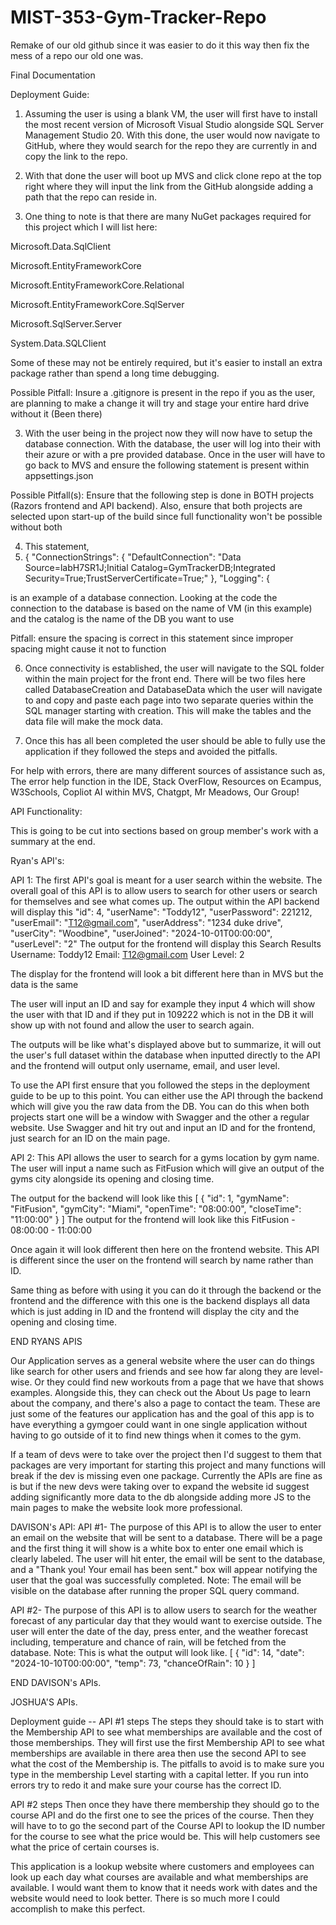 # MIST-353-Gym-Tracker-Repo
Remake of our old github since it was easier to do it this way then fix the mess of a repo our old one was.

Final Documentation

Deployment Guide:

1. Assuming the user is using a blank VM, the user will first have to install the most recent version of Microsoft Visual Studio alongside SQL Server Management Studio 20. With this done, the user would now navigate to GitHub, where they would search for the repo they are currently in and copy the link to the repo.

2. With that done the user will boot up MVS and click clone repo at the top right where they will input the link from the GitHub alongside adding a path that the repo can reside in.

3. One thing to note is that there are many NuGet packages required for this project which I will list here:

Microsoft.Data.SqlClient

Microsoft.EntityFrameworkCore

Microsoft.EntityFrameworkCore.Relational

Microsoft.EntityFrameworkCore.SqlServer

Microsoft.SqlServer.Server

System.Data.SQLClient



Some of these may not be entirely required, but it's easier to install an extra package rather than spend a long time debugging.



Possible Pitfall: Insure a .gitignore is present in the repo if you as the user, are planning to make a change it will try and stage your entire hard drive without it (Been there)

3. With the user being in the project now they will now have to setup the database connection. With the database, the user will log into their with their azure or with a pre provided database. Once in the user will have to go back to MVS and ensure the following statement is present within appsettings.json

Possible Pitfall(s): Ensure that the following step is done in BOTH projects (Razors frontend and API backend). Also, ensure that both projects are selected upon start-up of the build since full functionality won't be possible without both

4. This statement,
5.  {
  "ConnectionStrings": {
    "DefaultConnection": "Data Source=labH7SR1J;Initial Catalog=GymTrackerDB;Integrated Security=True;TrustServerCertificate=True;"
  },
  "Logging": {

is an example of a database connection. Looking at the code the connection to the database is based on the name of VM (in this example) and the catalog is the name of the DB you want to use 

Pitfall: ensure the spacing is correct in this statement since improper spacing might cause it not to function

6. Once connectivity is established, the user will navigate to the SQL folder within the main project for the front end. There will be two files here called DatabaseCreation and DatabaseData which the user will navigate to and copy and paste each page into two separate queries within the SQL manager starting with creation. This will make the tables and the data file will make the mock data.

7. Once this has all been completed the user should be able to fully use the application if they followed the steps and avoided the pitfalls.

For help with errors, there are many different sources of assistance such as, The error help function in the IDE, Stack OverFlow, Resources on Ecampus, W3Schools, Copliot AI within MVS, Chatgpt, Mr Meadows, Our Group! 


API Functionality:

This is going to be cut into sections based on group member's work with a summary at the end.

Ryan's API's:

API 1: The first API's goal is meant for a user search within the website. The overall goal of this API is to allow users to search for other users or search for themselves and see what comes up. 
The output within the API backend will display this
"id": 4,
    "userName": "Toddy12",
    "userPassword": 221212,
    "userEmail": "T12@gmail.com",
    "userAddress": "1234 duke drive",
    "userCity": "Woodbine",
    "userJoined": "2024-10-01T00:00:00",
    "userLevel": "2"
The output for the frontend will display this
Search Results
Username: Toddy12
Email: T12@gmail.com 
User Level: 2

The display for the frontend will look a bit different here than in MVS but the data is the same

The user will input an ID and say for example they input 4 which will show the user with that ID and if they put in 109222 which is not in the DB it will show up with not found and allow the user to search again.

The outputs will be like what's displayed above but to summarize, it will out the user's full dataset within the database when inputted directly to the API and the frontend will output only username, email, and user level. 

To use the API first ensure that you followed the steps in the deployment guide to be up to this point. You can either use the API through the backend which will give you the raw data from the DB. You can do this when both projects start one will be a window with Swagger and the other a regular website. Use Swagger and hit try out and input an ID and for the frontend, just search for an ID on the main page.

API 2: This API allows the user to search for a gyms location by gym name. The user will input a name such as FitFusion which will give an output of the gyms city alongside its opening and closing time. 

The output for the backend will look like this
[
  {
    "id": 1,
    "gymName": "FitFusion",
    "gymCity": "Miami",
    "openTime": "08:00:00",
    "closeTime": "11:00:00"
  }
]
The output for the frontend will look like this
FitFusion - 08:00:00 - 11:00:00

Once again it will look different then here on the frontend website. This API is different since the user on the frontend will search by name rather than ID. 

Same thing as before with using it you can do it through the backend or the frontend and the difference with this one is the backend displays all data which is just adding in ID and the frontend will display the city and the opening and closing time.

END RYANS APIS

Our Application serves as a general website where the user can do things like search for other users and friends and see how far along they are level-wise. Or they could find new workouts from a page that we have that shows examples. Alongside this, they can check out the About Us page to learn about the company, and there's also a page to contact the team. These are just some of the features our application has and the goal of this app is to have everything a gymgoer could want in one single application without having to go outside of it to find new things when it comes to the gym.

If a team of devs were to take over the project then I'd suggest to them that packages are very important for starting this project and many functions will break if the dev is missing even one package. Currently the APIs are fine as is but if the new devs were taking over to expand the website id suggest adding significantly more data to the db alongside adding more JS to the main pages to make the website look more professional. 


DAVISON's API:
API #1- The purpose of this API is to allow the user to enter an email on the website that will be sent to a database. There will be a page and the first thing it will show is a white box to enter one email which is clearly labeled. The user will hit enter, the email will be sent to the database, and a "Thank you! Your email has been sent." box will appear notifying the user that the goal was successfully completed. 
Note: The email will be visible on the database after running the proper SQL query command. 

API #2- The purpose of this API is to allow users to search for the weather forecast of any particular day that they would want to exercise outside. The user will enter the date of the day, press enter, and the weather forecast including, temperature and chance of rain, will be fetched from the database. 
Note: This is what the output will look like. 
[
  {
    "id": 14,
    "date": "2024-10-10T00:00:00",
    "temp": 73,
    "chanceOfRain": 10
  }
]


END DAVISON's APIs. 


JOSHUA'S APIs. 

Deployment guide -- 
API #1 steps
The steps they should take is to start with the Membership API to see what memberships are available and the cost of those memberships. They will first use the first Membership API to see what memberships are available in there area then use the second API to see what the cost of the Membership is. The pitfalls to avoid is to make sure you type in the membership Level starting with a capital letter. If you run into errors try to redo it and make sure your course has the correct ID. 

API #2 steps
Then once they have there membership they should go to the course API and do the first one to see the prices of the course. Then they will have to to go the second part of the Course API to lookup the ID number for the course to see what the price would be. This will help customers see what the price of certain courses is. 



This application is a lookup website where customers and employees can look up each day what courses are available and what memberships are available. I would want them to know that it needs work with dates and the website would need to look better. There is so much more I could accomplish to make this perfect. 




